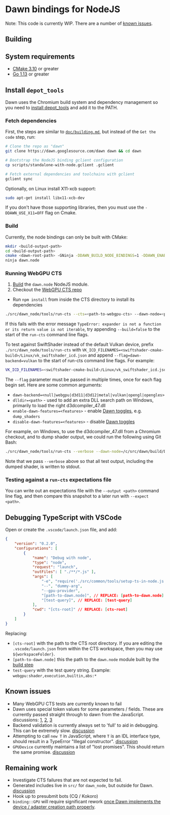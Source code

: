 # Dawn bindings for NodeJS

Note: This code is currently WIP. There are a number of [known issues](#known-issues).

## Building

## System requirements

- [CMake 3.10](https://cmake.org/download/) or greater
- [Go 1.13](https://golang.org/dl/) or greater

## Install `depot_tools`

Dawn uses the Chromium build system and dependency management so you need to [install depot_tools] and add it to the PATH.

[install depot_tools]: http://commondatastorage.googleapis.com/chrome-infra-docs/flat/depot_tools/docs/html/depot_tools_tutorial.html#_setting_up

### Fetch dependencies

First, the steps are similar to [`doc/building.md`](../../docs/dawn/building.md), but instead of the `Get the code` step, run:

```sh
# Clone the repo as "dawn"
git clone https://dawn.googlesource.com/dawn dawn && cd dawn

# Bootstrap the NodeJS binding gclient configuration
cp scripts/standalone-with-node.gclient .gclient

# Fetch external dependencies and toolchains with gclient
gclient sync
```

Optionally, on Linux install X11-xcb support:

```sh
sudo apt-get install libx11-xcb-dev
```

If you don't have those supporting libraries, then you must use the
`-DDAWN_USE_X11=OFF` flag on Cmake.

### Build

Currently, the node bindings can only be built with CMake:

```sh
mkdir <build-output-path>
cd <build-output-path>
cmake <dawn-root-path> -GNinja -DDAWN_BUILD_NODE_BINDINGS=1 -DDAWN_ENABLE_PIC=1 -DDAWN_USE_X11=OFF
ninja dawn.node
```

### Running WebGPU CTS

1. [Build](#build) the `dawn.node` NodeJS module.
2. Checkout the [WebGPU CTS repo](https://github.com/gpuweb/cts)
  - Run `npm install` from inside the CTS directory to install its dependencies

```sh
./src/dawn_node/tools/run-cts --cts=<path-to-webgpu-cts> --dawn-node=<path-to-dawn.node> [WebGPU CTS query]
```

If this fails with the error message `TypeError: expander is not a function or its return value is not iterable`, try appending `--build=false` to the start of the `run-cts` command line flags.

To test against SwiftShader instead of the default Vulkan device, prefix `./src/dawn_node/tools/run-cts` with `VK_ICD_FILENAMES=<swiftshader-cmake-build>/Linux/vk_swiftshader_icd.json` and append `--flag=dawn-backend=vulkan` to the start of run-cts command line flags. For example:

```sh
VK_ICD_FILENAMES=<swiftshader-cmake-build>/Linux/vk_swiftshader_icd.json ./src/dawn_node/tools/run-cts --cts=<path-to-webgpu-cts> --dawn-node=<path-to-dawn.node> --flag=dawn-backend=vulkan [WebGPU CTS query]
```

The `--flag` parameter must be passed in multiple times, once for each flag begin set. Here are some common arguments:
* `dawn-backend=<null|webgpu|d3d11|d3d12|metal|vulkan|opengl|opengles>`
* `dlldir=<path>` - used to add an extra DLL search path on Windows, primarily to load the right d3dcompiler_47.dll
* `enable-dawn-features=<features>` - enable [Dawn toggles](https://dawn.googlesource.com/dawn/+/refs/heads/main/src/dawn_native/Toggles.cpp), e.g. `dump_shaders`
* `disable-dawn-features=<features>` - disable [Dawn toggles](https://dawn.googlesource.com/dawn/+/refs/heads/main/src/dawn_native/Toggles.cpp)

For example, on Windows, to use the d3dcompiler_47.dll from a Chromium checkout, and to dump shader output, we could run the following using Git Bash:

```sh
./src/dawn_node/tools/run-cts --verbose --dawn-node=/c/src/dawn/build/Debug/dawn.node --cts=/c/src/gpuweb-cts --flag=dlldir="C:\src\chromium\src\out\Release" --flag=enable-dawn-features=dump_shaders 'webgpu:shader,execution,builtin,abs:integer_builtin_functions,abs_unsigned:storageClass="storage";storageMode="read_write";containerType="vector";isAtomic=false;baseType="u32";type="vec2%3Cu32%3E"'
```

Note that we pass `--verbose` above so that all test output, including the dumped shader, is written to stdout.

### Testing against a `run-cts` expectations file

You can write out an expectations file with the `--output <path>` command line flag, and then compare this snapshot to a later run with `--expect <path>`.

## Debugging TypeScript with VSCode

Open or create the `.vscode/launch.json` file, and add:

```json
{
    "version": "0.2.0",
    "configurations": [
        {
            "name": "Debug with node",
            "type": "node",
            "request": "launch",
            "outFiles": [ "./**/*.js" ],
            "args": [
                "-e", "require('./src/common/tools/setup-ts-in-node.js');require('./src/common/runtime/cmdline.ts');",
                "--", "dummy-arg",
                "--gpu-provider",
                "[path-to-dawn.node]", // REPLACE: [path-to-dawn.node]
                "[test-query]", // REPLACE: [test-query]
            ],
            "cwd": "[cts-root]" // REPLACE: [cts-root]
        }
    ]
}
```

Replacing:

- `[cts-root]` with the path to the CTS root directory. If you are editing the `.vscode/launch.json` from within the CTS workspace, then you may use `${workspaceFolder}`.
- `[path-to-dawn.node]` this the path to the `dawn.node` module built by the [build step](#Build)
- `test-query` with the test query string. Example: `webgpu:shader,execution,builtin,abs:*`


## Known issues

- Many WebGPU CTS tests are currently known to fail
- Dawn uses special token values for some parameters / fields. These are currently passed straight through to dawn from the JavaScript. discussions: [1](https://dawn-review.googlesource.com/c/dawn/+/64907/5/src/dawn_node/binding/Converter.cpp#167), [2](https://dawn-review.googlesource.com/c/dawn/+/64907/5/src/dawn_node/binding/Converter.cpp#928), [3](https://dawn-review.googlesource.com/c/dawn/+/64909/4/src/dawn_node/binding/GPUTexture.cpp#42)
- Backend validation is currently always set to 'full' to aid in debugging. This can be extremely slow. [discussion](https://dawn-review.googlesource.com/c/dawn/+/64916/4/src/dawn_node/binding/GPU.cpp#25)
- Attempting to call `new T` in JavaScript, where `T` is an IDL interface type, should result in a TypeError "Illegal constructor". [discussion](https://dawn-review.googlesource.com/c/dawn/+/64902/9/src/dawn_node/interop/WebGPU.cpp.tmpl#293)
- `GPUDevice` currently maintains a list of "lost promises". This should return the same promise. [discussion](https://dawn-review.googlesource.com/c/dawn/+/64906/6/src/dawn_node/binding/GPUDevice.h#107)

## Remaining work

- Investigate CTS failures that are not expected to fail.
- Generated includes live in `src/` for `dawn_node`, but outside for Dawn. [discussion](https://dawn-review.googlesource.com/c/dawn/+/64903/9/src/dawn_node/interop/CMakeLists.txt#56)
- Hook up to presubmit bots (CQ / Kokoro)
- `binding::GPU` will require significant rework [once Dawn implements the device / adapter creation path properly](https://dawn-review.googlesource.com/c/dawn/+/64916/4/src/dawn_node/binding/GPU.cpp).
